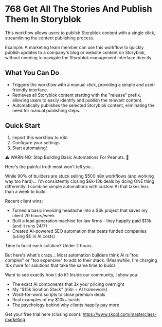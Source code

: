 # 768 Get All The Stories And Publish Them In Storyblok

This workflow allows users to publish Storyblok content with a single click, streamlining the content publishing process.

Example: A marketing team member can use this workflow to quickly publish updates to a company's blog or website content on Storyblok, without needing to navigate the Storyblok management interface directly.

## What You Can Do
- Triggers the workflow with a manual click, providing a simple and user-friendly interface.
- Retrieves all Storyblok content starting with the "release" prefix, allowing users to easily identify and publish the relevant content.
- Automatically publishes the selected Storyblok content, eliminating the need for manual publishing steps.

## Quick Start
1. Import this workflow to n8n
2. Configure your settings
3. Start automating!

⚠️ WARNING: Stop Building Basic Automations For Peanuts. 🚫

Here's the painful truth most won't tell you...

While 90% of builders are stuck selling $500 n8n workflows (and working way too hard)...
I'm consistently closing $6k-13k deals by doing ONE thing differently:
I combine simple automations with custom AI that takes less than a week to build.

Recent client wins:
* Turned a basic invoicing headache into a $6k project that saves my client 20 hours/week
* Built a lead generation machine for law firms - they happily paid $13k (and it runs 24/7)
* Created AI-powered SEO automation that beats funded companies (using $0 in AI costs)

Time to build each solution? Under 2 hours.

But here's what's crazy...
Most automation builders think AI is "too complex" or "too expensive" to add to their stack.
(Meanwhile, I'm charging 10x more for solutions that take the same time to build)

Want to see exactly how I do it?
Inside our community, I show you:
* The exact AI components that 3x your pricing overnight
* My "$15k Solution Stack" (n8n + AI framework)
* Word-for-word scripts to close premium deals
* Real examples of my $10k+ builds
* The psychology behind why clients happily pay more

Get your free trial here (closing soon): https://www.skool.com/masterclass-marketing
